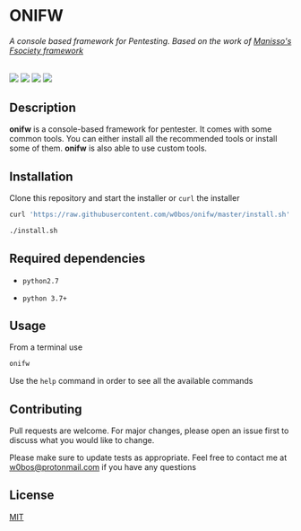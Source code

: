 # **ONIFW**

###### *A console based framework for Pentesting. Based on the work of [Manisso's Fsociety framework](https://github.com/Manisso/fsociety)*

![](https://img.shields.io/badge/License-MIT-blue.svg?longCache=true&style=popout-square)
![](https://img.shields.io/badge/Tested_On-Linux-orange.svg?longCache=true&style=popout-square)
![](https://img.shields.io/badge/Version-1.0.2-dark_green.svg?longCache=true&style=popout-square)
![](https://img.shields.io/badge/Python-3-purple.svg?longCache=true&style=popout-square)

## Description
**onifw** is a console-based framework for pentester. It comes with some common tools. You can either install all the recommended tools or install some of them. **onifw** is also able to use custom tools.

## Installation

Clone this repository and start the installer or `curl` the installer

```bash
curl 'https://raw.githubusercontent.com/w0bos/onifw/master/install.sh' > install.sh

./install.sh
```


## Required dependencies

- `python2.7`

- `python 3.7+`


## Usage

From a terminal use 
```bash 
onifw
```

Use the `help` command in order to see all the available commands


## Contributing
Pull requests are welcome. For major changes, please open an issue first to discuss what you would like to change.

Please make sure to update tests as appropriate.
Feel free to contact me at w0bos@protonmail.com if you have any questions

## License
[MIT](https://choosealicense.com/licenses/mit/)
